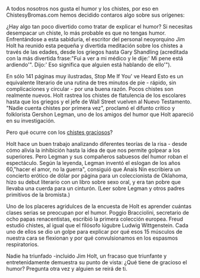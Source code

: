 A todos nosotros nos gusta el humor y los chistes, por eso en ChistesyBromas.com hemos decidido contaros algo sobre sus orígenes:

¿Hay algo tan poco divertido como tratar de explicar el humor? Si necesitas desempacar un chiste, lo más probable es que no tengas humor. Enfrentándose a esta sabiduría, el escritor del personal neoyorquino Jim Holt ha reunido esta pequeña y divertida meditación sobre los chistes a través de las edades, desde los griegos hasta Gary Shandling (acreditada con la más divertida frase:"Fui a ver a mi médico y le dije:' Mi pene está ardiendo'". Dijo:' Eso significa que alguien está hablando de ello'").

En sólo 141 páginas muy ilustradas, Stop Me If You' ve Heard Esto es un equivalente literario de una rutina de tres minutos de pie - rápido, sin complicaciones y circular - por una buena razón. Pocos chistes son realmente nuevos. Holt rastrea los chistes de flatulencia de los escolares hasta que los griegos y el jefe de Wall Street vuelven al Nuevo Testamento. "Nadie cuenta chistes por primera vez", proclamó el difunto crítico y folklorista Gershon Legman, uno de los amigos del humor que Holt apareció en su investigación.

Pero qué ocurre con los <a href="https://chistesybromas.com/graciosos/" rel="follow">chistes graciosos</a>?

Holt hace un buen trabajo analizando diferentes teorías de la risa - desde cómo alivia la inhibición hasta la idea de que nos permite golpear a los superiores. Pero Legman y sus compañeros sabuesos del humor roban el espectáculo. Según la leyenda, Legman inventó el eslogan de los años 60,"hacer el amor, no la guerra", consiguió que Anais Nin escribiera un concierto erótico de dólar por página para un coleccionista de Oklahoma, hizo su debut literario con un libro sobre sexo oral, y era tan pobre que llevaba una cuerda para un cinturón. (Leer sobre Legman y otros padres primitivos de la bromista.)

Uno de los placeres agridulces de la encuesta de Holt es aprender cuántas clases serias se preocupan por el humor. Poggio Bracciolini, secretario de ocho papas renacentistas, escribió la primera colección europea. Freud estudió chistes, al igual que el filósofo lúgubre Ludwig Wittgenstein. Cada uno de ellos se dio un golpe para explicar por qué esos 15 músculos de nuestra cara se flexionan y por qué convulsionamos en los espasmos respiratorios.

Nadie ha triunfado -incluido Jim Holt, un fracaso que triunfante y entretenidamente demuestra su punto de vista: ¿Qué tiene de gracioso el humor? Pregunta otra vez y alguien se reirá de ti.

